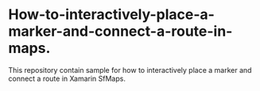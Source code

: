 # How-to-interactively-place-a-marker-and-connect-a-route-in-maps.
This repository contain sample for how to interactively place a marker and connect a route in Xamarin SfMaps.
